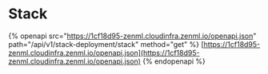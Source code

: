 # Stack

{% openapi src="https://1cf18d95-zenml.cloudinfra.zenml.io/openapi.json" path="/api/v1/stack-deployment/stack" method="get" %}
[https://1cf18d95-zenml.cloudinfra.zenml.io/openapi.json](https://1cf18d95-zenml.cloudinfra.zenml.io/openapi.json)
{% endopenapi %}
